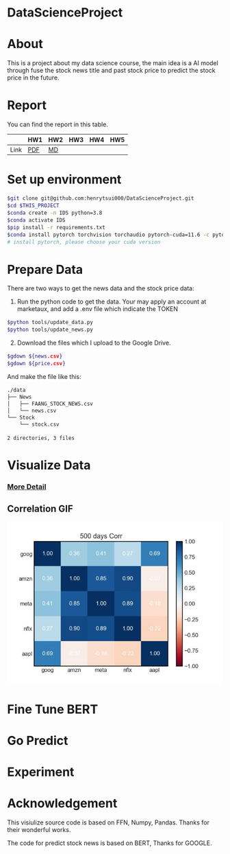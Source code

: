 # DataScienceProject
# About

This is a project about my data science course, the main idea is a AI model through fuse the stock news title and past stock price to predict the stock price in the future.

# Report

You can find the report in this table.

|      | HW1 | HW2| HW3 | HW4 | HW5 |
| ---- | -------------------------------- | -------------------- | --- | - | - |
| Link | [PDF](./HWreport/HW1_109511068.pdf) | [MD](./HWreport/hw2.md) |     |

# Set up environment
```bash
$git clone git@github.com:henrytsui000/DataScienceProject.git
$cd $THIS_PROJECT
$conda create -n IDS python=3.8
$conda activate IDS
$pip install -r requirements.txt
$conda install pytorch torchvision torchaudio pytorch-cuda=11.6 -c pytorch -c nvidia
# install pytorch, please choose your cuda version
```

# Prepare Data
There are two ways to get the news data and the stock price data:

1. Run the python code to get the data. Your may apply an account at marketaux, and add a .env file which indicate the TOKEN
```bash
$python tools/update_data.py
$python tools/update_news.py
```

2. Download the files which I upload to the Google Drive.
```bash
$gdown ${news.csv}
$gdown ${price.csv}
```

And make the file like this:
```
./data
├── News
│   ├── FAANG_STOCK_NEWS.csv
│   └── news.csv
└── Stock
    └── stock.csv

2 directories, 3 files
```

# Visualize Data
### [More Detail](visulize/README.md)
## Correlation GIF
![](./src/correlation/corr2.jpg)

# Fine Tune BERT

# Go Predict

# Experiment

# Acknowledgement

This visiulize source code is based on FFN, Numpy, Pandas. Thanks for their wonderful works.

The code for predict stock news is based on BERT, Thanks for GOOGLE.
